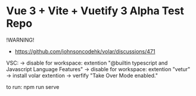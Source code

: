# Vue 3 + Vite +  Vuetify 3 Alpha Test Repo

!WARNING!
* https://github.com/johnsoncodehk/volar/discussions/471

VSC:
-> disable for workspace: extention "@builtin typescript and Javascript Language Features"
-> disable for workspace: extention "vetur"
-> install volar extention
-> verfify "Take Over Mode enabled."

to run:
npm run serve
